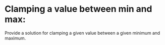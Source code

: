 # Clamping a value between min and max:

Provide a solution for clamping a given value between a given minimum and maximum.